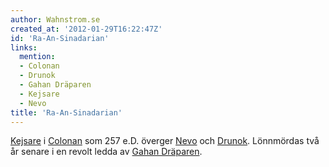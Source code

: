 ```yaml
---
author: Wahnstrom.se
created_at: '2012-01-29T16:22:47Z'
id: 'Ra-An-Sinadarian'
links:
  mention:
  - Colonan
  - Drunok
  - Gahan Dräparen
  - Kejsare
  - Nevo
title: 'Ra-An-Sinadarian'
---
```


[Kejsare] i [Colonan] som 257 e.D. överger [Nevo] och [Drunok]. Lönnmördas två år senare i en revolt
ledda av [Gahan Dräparen].

  [Kejsare]: Kejsare
  [Colonan]: Colonan
  [Nevo]: Nevo
  [Drunok]: Drunok
  [Gahan Dräparen]: Gahan_Dräparen